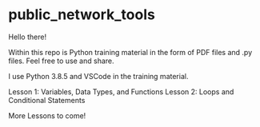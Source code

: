 # public_network_tools

Hello there!

Within this repo is Python training material in the form of PDF files and .py files. Feel free to use and share. 

I use Python 3.8.5 and VSCode in the training material. 

Lesson 1: Variables, Data Types, and Functions
Lesson 2: Loops and Conditional Statements

More Lessons to come!
